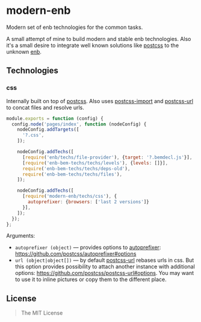modern-enb
==========

Modern set of enb technologies for the common tasks.

A small attempt of mine to build modern and stable enb technologies. Also it's a small desire to integrate well known solutions like [postcss](https://github.com/postcss/postcss) to the unknown [enb](https://github.com/enb/enb).


## Technologies

### css

Internally built on top of [postcss](https://github.com/postcss/postcss). Also uses [postcss-import](https://github.com/postcss/postcss-import) and [postcss-url](https://github.com/postcss/postcss-url) to concat files and resolve urls.

```javascript
module.exports = function (config) {
  config.node('pages/index', function (nodeConfig) {
    nodeConfig.addTargets([
      '?.css',
    ]);

    nodeConfig.addTechs([
      [require('enb/techs/file-provider'), {target: '?.bemdecl.js'}],
      [require('enb-bem-techs/techs/levels'), {levels: []}],
      require('enb-bem-techs/techs/deps-old'),
      require('enb-bem-techs/techs/files'),
    ]);

    nodeConfig.addTechs([
      [require('modern-enb/techs/css'), {
        autoprefixer: {browsers: ['last 2 versions']}
      }],
    ]);
  });
};
```

Arguments:

- `autoprefixer (object)` &mdash; provides options to [autoprefixer](https://github.com/postcss/autoprefixer): https://github.com/postcss/autoprefixer#options
- `url (object|object[])` &mdash; by default [postcss-url](https://github.com/postcss/postcss-url) rebases urls in css. But this option provides possibility to attach another instance with additional options: https://github.com/postcss/postcss-url#options. You may want to use it to inline pictures or copy them to the different place.


## License

> The MIT License
